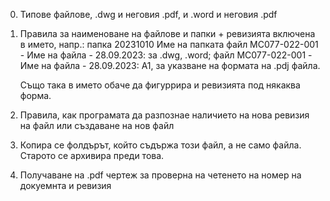 0. Типове файлове, .dwg и неговия .pdf, и .word и неговия .pdf

1. Правила за наименоване на файлове и папки + ревизията включена в името, напр.:
    папка 20231010 Име на папката
    файл MC077-022-001 - Име на файла - 28.09.2023: за .dwg, .word;
    файл MC077-022-001 - Име на файла - 28.09.2023: А1, за указване на формата на .pdj файла.

    Също така в името обаче да фигуррира и ревизията под някаква форма.

2. Правила, как програмата да разпознае наличието на нова ревизия на файл или създаване на нов файл

3. Копира се фолдърът, който съдържа този файл, а не само файла. Старото се архивира преди това.

4. Получаване на .pdf чертеж за проверна на четенето на номер на докуемнта и ревизия
